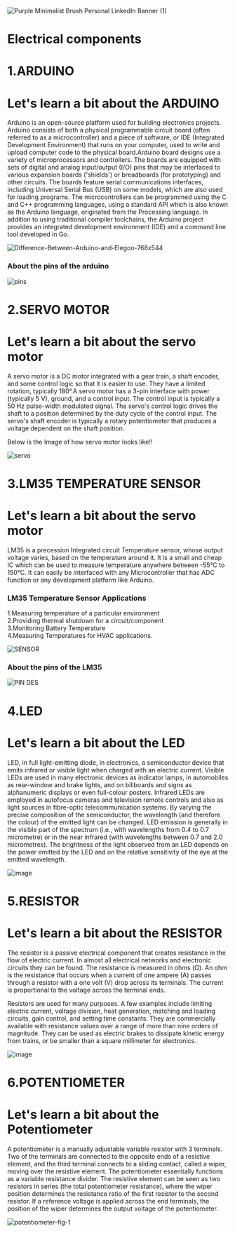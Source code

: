 ![Purple Minimalist Brush Personal LinkedIn Banner (1)](https://user-images.githubusercontent.com/72257400/147884985-950e8715-e2fb-466e-b20c-244ee2861d46.gif)
# Electrical components
# 1.ARDUINO
# Let's learn a bit about the ARDUINO


Arduino is an open-source platform used for building electronics projects. Arduino consists of both a physical programmable circuit board (often referred to as a microcontroller) and a piece of software, or IDE (Integrated Development Environment) that runs on your computer, used to write and upload computer code to the physical board.Arduino board designs use a variety of microprocessors and controllers. The boards are equipped with sets of digital and analog input/output (I/O) pins that may be interfaced to various expansion boards ('shields') or breadboards (for prototyping) and other circuits. The boards feature serial communications interfaces, including Universal Serial Bus (USB) on some models, which are also used for loading programs. The microcontrollers can be programmed using the C and C++ programming languages, using a standard API which is also known as the Arduino language, originated from the Processing language. In addition to using traditional compiler toolchains, the Arduino project provides an integrated development environment (IDE) and a command line tool developed in Go.


![Difference-Between-Arduino-and-Elegoo-768x544](https://user-images.githubusercontent.com/72257400/147775665-73539ae3-0225-4b7b-992b-809fc3491dc8.png)

### About the pins of the arduino

![pins](https://user-images.githubusercontent.com/72257400/147776160-507a0562-b581-483b-aebf-5279ba6cb90d.png)


# 2.SERVO MOTOR
# Let's learn a bit about the servo motor

A servo motor is a DC motor integrated with a gear train, a shaft encoder, and some control logic so that it is easier to use. They have a limited rotation, typically 180°.A servo motor has a 3-pin interface with power (typically 5 V), ground, and a control input. The control input is typically a 50 Hz pulse-width modulated signal. The servo's control logic drives the shaft to a position determined by the duty cycle of the control input. The servo's shaft encoder is typically a rotary potentiometer that produces a voltage dependent on the shaft position.

Below is the Image of how servo motor looks like!!


![servo](https://user-images.githubusercontent.com/72257400/147692157-e61a23a6-ec94-40f8-aabe-6689e0202e3d.png)
# 3.LM35 TEMPERATURE SENSOR
# Let's learn a bit about the servo motor

LM35 is a precession Integrated circuit Temperature sensor, whose output voltage varies, based on the temperature around it. It is a small and cheap IC which can be used to measure temperature anywhere between -55°C to 150°C. It can easily be interfaced with any Microcontroller that has ADC function or any development platform like Arduino.
### LM35 Temperature Sensor Applications
   1.Measuring temperature of a particular environment<br/>
   2.Providing thermal shutdown for a circuit/component<br/>
   3.Monitoring Battery Temperature<br/>
   4.Measuring Temperatures for HVAC applications.<br/>
   
![SENSOR](https://user-images.githubusercontent.com/72257400/148098218-e2dab94e-5ffe-44e4-8dd8-64351480060f.png)

### About the pins of the LM35
![PIN DES](https://user-images.githubusercontent.com/72257400/148098400-8f34eef4-8572-4732-9d7e-ebc5edf70c7c.png)

# 4.LED
# Let's learn a bit about the LED

LED, in full light-emitting diode, in electronics, a semiconductor device that emits infrared or visible light when charged with an electric current. Visible LEDs are used in many electronic devices as indicator lamps, in automobiles as rear-window and brake lights, and on billboards and signs as alphanumeric displays or even full-colour posters. Infrared LEDs are employed in autofocus cameras and television remote controls and also as light sources in fibre-optic telecommunication systems.
By varying the precise composition of the semiconductor, the wavelength (and therefore the colour) of the emitted light can be changed. LED emission is generally in the visible part of the spectrum (i.e., with wavelengths from 0.4 to 0.7 micrometre) or in the near infrared (with wavelengths between 0.7 and 2.0 micrometres). The brightness of the light observed from an LED depends on the power emitted by the LED and on the relative sensitivity of the eye at the emitted wavelength.

![image](https://user-images.githubusercontent.com/72257400/148428777-92fd5714-e029-4230-aa30-daaa9c3ea3c8.png)

# 5.RESISTOR
# Let's learn a bit about the RESISTOR

The resistor is a passive electrical component that creates resistance in the flow of electric current. In almost all electrical networks and electronic circuits they can be found. The resistance is measured in ohms (Ω). An ohm is the resistance that occurs when a current of one ampere (A) passes through a resistor with a one volt (V) drop across its terminals. The current is proportional to the voltage across the terminal ends.

Resistors are used for many purposes. A few examples include limiting electric current, voltage division, heat generation, matching and loading circuits, gain control, and setting time constants. They are commercially available with resistance values over a range of more than nine orders of magnitude. They can be used as electric brakes to dissipate kinetic energy from trains, or be smaller than a square millimeter for electronics.

![image](https://user-images.githubusercontent.com/72257400/148429436-2867f84f-3784-4c9a-80f6-6dac7718ff7f.png)


# 6.POTENTIOMETER
# Let's learn a bit about the Potentiometer

A potentiometer is a manually adjustable variable resistor with 3 terminals. Two of the terminals are connected to the opposite ends of a resistive element, and the third terminal connects to a sliding contact, called a wiper, moving over the resistive element. The potentiometer essentially functions as a variable resistance divider. The resistive element can be seen as two resistors in series (the total potentiometer resistance), where the wiper position determines the resistance ratio of the first resistor to the second resistor. If a reference voltage is applied across the end terminals, the position of the wiper determines the output voltage of the potentiometer.

![potentiometer-fig-1](https://user-images.githubusercontent.com/72257400/148571680-a19f4559-a395-4202-8862-43650855fbde.png)

